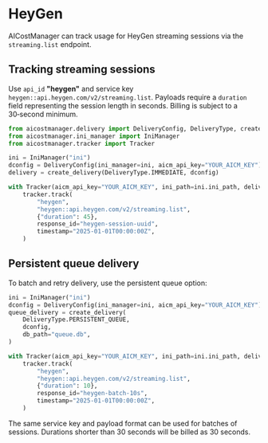 # HeyGen

AICostManager can track usage for HeyGen streaming sessions via the
`streaming.list` endpoint.

## Tracking streaming sessions

Use `api_id` **"heygen"** and service key
`heygen::api.heygen.com/v2/streaming.list`. Payloads require a
`duration` field representing the session length in seconds. Billing is
subject to a 30‑second minimum.

```python
from aicostmanager.delivery import DeliveryConfig, DeliveryType, create_delivery
from aicostmanager.ini_manager import IniManager
from aicostmanager.tracker import Tracker

ini = IniManager("ini")
dconfig = DeliveryConfig(ini_manager=ini, aicm_api_key="YOUR_AICM_KEY")
delivery = create_delivery(DeliveryType.IMMEDIATE, dconfig)

with Tracker(aicm_api_key="YOUR_AICM_KEY", ini_path=ini.ini_path, delivery=delivery) as tracker:
    tracker.track(
        "heygen",
        "heygen::api.heygen.com/v2/streaming.list",
        {"duration": 45},
        response_id="heygen-session-uuid",
        timestamp="2025-01-01T00:00:00Z",
    )
```

## Persistent queue delivery

To batch and retry delivery, use the persistent queue option:

```python
ini = IniManager("ini")
dconfig = DeliveryConfig(ini_manager=ini, aicm_api_key="YOUR_AICM_KEY")
queue_delivery = create_delivery(
    DeliveryType.PERSISTENT_QUEUE,
    dconfig,
    db_path="queue.db",
)

with Tracker(aicm_api_key="YOUR_AICM_KEY", ini_path=ini.ini_path, delivery=queue_delivery) as tracker:
    tracker.track(
        "heygen",
        "heygen::api.heygen.com/v2/streaming.list",
        {"duration": 10},
        response_id="heygen-batch-10s",
        timestamp="2025-01-01T00:00:00Z",
    )
```

The same service key and payload format can be used for batches of
sessions. Durations shorter than 30 seconds will be billed as 30 seconds.
